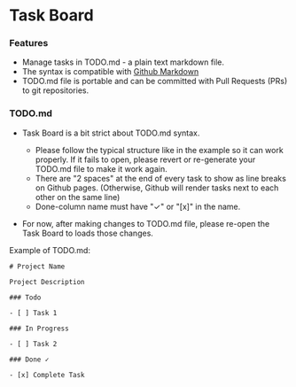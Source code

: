# Task Board

### Features

- Manage tasks in TODO.md - a plain text markdown file.
- The syntax is compatible with [Github Markdown](https://github.github.com/gfm/#task-list-items-extension-)
- TODO.md file is portable and can be committed with Pull Requests (PRs) to git repositories.

### TODO.md

- Task Board is a bit strict about TODO.md syntax.

  - Please follow the typical structure like in the example so it can work properly. If it fails to open, please revert or re-generate your TODO.md file to make it work again.
  - There are "2 spaces" at the end of every task to show as line breaks on Github pages. (Otherwise, Github will render tasks next to each other on the same line)
  - Done-column name must have "✓" or "[x]" in the name.

- For now, after making changes to TODO.md file, please re-open the Task Board to loads those changes.

Example of TODO.md:

```
# Project Name

Project Description

### Todo

- [ ] Task 1

### In Progress

- [ ] Task 2

### Done ✓

- [x] Complete Task
```
